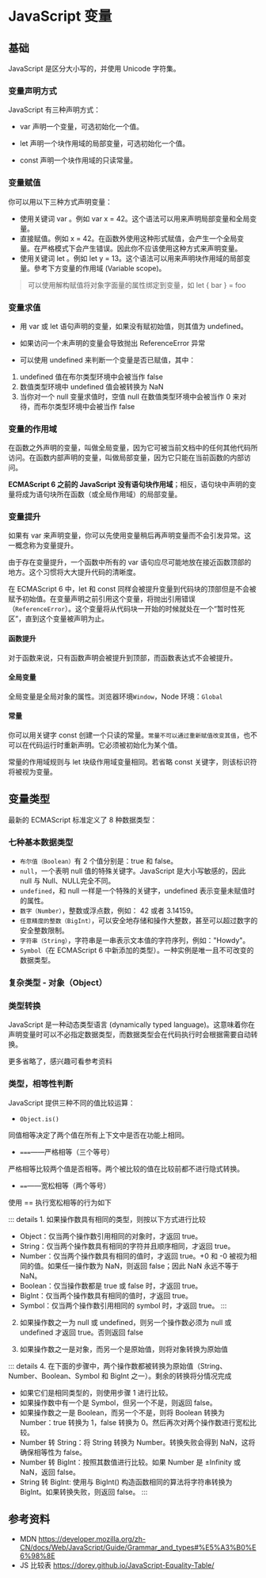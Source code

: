 # JavaScript 变量

## 基础

JavaScript 是区分大小写的，并使用 Unicode 字符集。

### 变量声明方式

JavaScript 有三种声明方式：

- var 声明一个变量，可选初始化一个值。

- let 声明一个块作用域的局部变量，可选初始化一个值。

- const 声明一个块作用域的只读常量。

### 变量赋值

你可以用以下三种方式声明变量：

- 使用关键词 var 。例如 var x = 42。这个语法可以用来声明局部变量和全局变量。
- 直接赋值。例如 x = 42。在函数外使用这种形式赋值，会产生一个全局变量。在严格模式下会产生错误。因此你不应该使用这种方式来声明变量。
- 使用关键词 let 。例如 let y = 13。这个语法可以用来声明块作用域的局部变量。參考下方变量的作用域 (Variable scope)。

> 可以使用解构赋值将对象字面量的属性绑定到变量，如 let { bar } = foo

### 变量求值

- 用 var 或 let 语句声明的变量，如果没有赋初始值，则其值为 undefined。
- 如果访问一个未声明的变量会导致抛出 ReferenceError 异常

- 可以使用 undefined 来判断一个变量是否已赋值，其中：

1. undefined 值在布尔类型环境中会被当作 false
2. 数值类型环境中 undefined 值会被转换为 NaN
3. 当你对一个 null 变量求值时，空值 null 在数值类型环境中会被当作 0 来对待，而布尔类型环境中会被当作 false

### 变量的作用域

在函数之外声明的变量，叫做全局变量，因为它可被当前文档中的任何其他代码所访问。在函数内部声明的变量，叫做局部变量，因为它只能在当前函数的内部访问。

**ECMAScript 6 之前的 JavaScript 没有语句块作用域**；相反，语句块中声明的变量将成为语句块所在函数（或全局作用域）的局部变量。

### 变量提升

如果有 var 来声明变量，你可以先使用变量稍后再声明变量而不会引发异常。这一概念称为变量提升。

由于存在变量提升，一个函数中所有的 var 语句应尽可能地放在接近函数顶部的地方。这个习惯将大大提升代码的清晰度。

在 ECMAScript 6 中，let 和 const 同样会被提升变量到代码块的顶部但是不会被赋予初始值。在变量声明之前引用这个变量，将抛出引用错误（`ReferenceError`）。这个变量将从代码块一开始的时候就处在一个“暂时性死区”，直到这个变量被声明为止。

#### 函数提升

对于函数来说，只有函数声明会被提升到顶部，而函数表达式不会被提升。

#### 全局变量

全局变量是全局对象的属性。浏览器环境`Window`，Node 环境：`Global`

#### 常量

你可以用关键字 const 创建一个只读的常量。`常量不可以通过重新赋值改变其值`，也不可以在代码运行时重新声明。它必须被初始化为某个值。

常量的作用域规则与 let 块级作用域变量相同。若省略 const 关键字，则该标识符将被视为变量。

## 变量类型

最新的 ECMAScript 标准定义了 8 种数据类型：

### 七种基本数据类型

- `布尔值（Boolean）`有 2 个值分别是：true 和 false。
- `null`，一个表明 null 值的特殊关键字。JavaScript 是大小写敏感的，因此 null 与 Null、NULL完全不同。
- `undefined`，和 null 一样是一个特殊的关键字，undefined 表示变量未赋值时的属性。
- `数字（Number）`，整数或浮点数，例如： 42 或者 3.14159。
- `任意精度的整数（BigInt）`，可以安全地存储和操作大整数，甚至可以超过数字的安全整数限制。
- `字符串（String）`，字符串是一串表示文本值的字符序列，例如："Howdy"。
- `Symbol`（在 ECMAScript 6 中新添加的类型）。一种实例是唯一且不可改变的数据类型。

### 复杂类型 - 对象（Object）

### 类型转换

JavaScript 是一种动态类型语言 (dynamically typed language)。这意味着你在声明变量时可以不必指定数据类型，而数据类型会在代码执行时会根据需要自动转换。

更多省略了，感兴趣可看参考资料

### 类型，相等性判断

JavaScript 提供三种不同的值比较运算：

- `Object.is()`

同值相等决定了两个值在所有上下文中是否在功能上相同。

- `===`——严格相等（三个等号）

严格相等比较两个值是否相等。两个被比较的值在比较前都不进行隐式转换。

- `==`——宽松相等（两个等号）

使用 == 执行宽松相等的行为如下

::: details 1. 如果操作数具有相同的类型，则按以下方式进行比较
- Object：仅当两个操作数引用相同的对象时，才返回 true。
- String：仅当两个操作数具有相同的字符并且顺序相同，才返回 true。
- Number：仅当两个操作数具有相同的值时，才返回 true。+0 和 -0 被视为相同的值。如果任一操作数为 NaN，则返回 false；因此 NaN 永远不等于 NaN。
- Boolean：仅当操作数都是 true 或 false 时，才返回 true。
- BigInt：仅当两个操作数具有相同的值时，才返回 true。
- Symbol：仅当两个操作数引用相同的 symbol 时，才返回 true。
:::


2. 如果操作数之一为 null 或 undefined，则另一个操作数必须为 null 或 undefined 才返回 true。否则返回 false

3. 如果操作数之一是对象，而另一个是原始值，则将对象转换为原始值

::: details 4. 在下面的步骤中，两个操作数都被转换为原始值（String、Number、Boolean、Symbol 和 BigInt 之一）。剩余的转换将分情况完成
- 如果它们是相同类型的，则使用步骤 1 进行比较。
- 如果操作数中有一个是 Symbol，但另一个不是，则返回 false。
- 如果操作数之一是 Boolean，而另一个不是，则将 Boolean 转换为 Number：true 转换为 1，false 转换为 0。然后再次对两个操作数进行宽松比较。
- Number 转 String：将 String 转换为 Number。转换失败会得到 NaN，这将确保相等性为 false。
- Number 转 BigInt：按照其数值进行比较。如果 Number 是 ±Infinity 或 NaN，返回 false。
- String 转 BigInt: 使用与 BigInt() 构造函数相同的算法将字符串转换为 BigInt。如果转换失败，则返回 false。
:::

## 参考资料

- MDN <https://developer.mozilla.org/zh-CN/docs/Web/JavaScript/Guide/Grammar_and_types#%E5%A3%B0%E6%98%8E>
- JS 比较表 <https://dorey.github.io/JavaScript-Equality-Table/>
